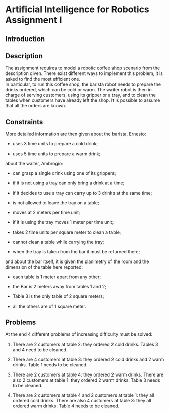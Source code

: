 # Artificial Intelligence for Robotics Assignment I
## Introduction

## Description

The assignment requires to model a robotic coffee shop scenario from the
description given. There exist different ways to implement this problem,
it is asked to find the most efficient one.\
In particular, to run this coffee shop, the barista robot needs to
prepare the drinks ordered, which can be cold or warm. The waiter robot
is then in charge of serving customers, using its gripper or a tray, and
to clean the tables when customers have already left the shop. It is
possible to assume that all the orders are known.

## Constraints

More detailed information are then given about the barista, Ernesto:

-   uses 3 time units to prepare a cold drink;

-   uses 5 time units to prepare a warm drink;

about the waiter, Ambrogio:

-   can grasp a single drink using one of its grippers;

-   if it is not using a tray can only bring a drink at a time;

-   if it decides to use a tray can carry up to 3 drinks at the same
    time;

-   is not allowed to leave the tray on a table;

-   moves at 2 meters per time unit;

-   if it is using the tray moves 1 meter per time unit;

-   takes 2 time units per square meter to clean a table;

-   cannot clean a table while carrying the tray;

-   when the tray is taken from the bar it must be returned there;

and about the bar itself, it is given the planimetry of the room and the
dimension of the table here reported:

-   each table is 1 meter apart from any other;

-   the Bar is 2 meters away from tables 1 and 2;

-   Table 3 is the only table of 2 square meters;

-   all the others are of 1 square meter.

## Problems

At the end 4 different problems of increasing difficulty must be solved:

1.  There are 2 customers at table 2: they ordered 2 cold drinks. Tables
    3 and 4 need to be cleaned.

2.  There are 4 customers at table 3: they ordered 2 cold drinks and 2
    warm drinks. Table 1 needs to be cleaned.

3.  There are 2 customers at table 4: they ordered 2 warm drinks. There
    are also 2 customers at table 1: they ordered 2 warm drinks. Table 3
    needs to be cleaned.

4.  There are 2 customers at table 4 and 2 customers at table 1: they
    all ordered cold drinks. There are also 4 customers at table 3: they
    all ordered warm drinks. Table 4 needs to be cleaned.
